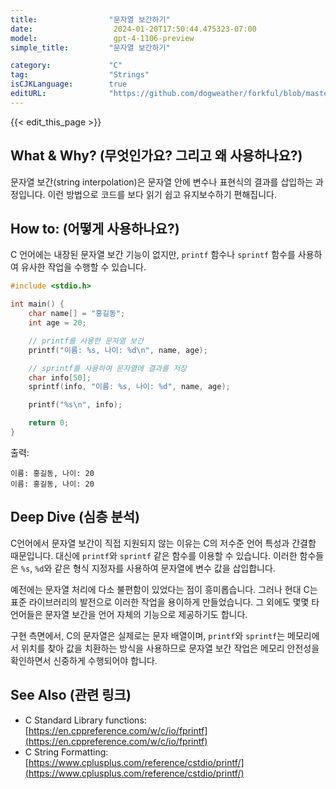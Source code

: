 ```yaml
---
title:                "문자열 보간하기"
date:                  2024-01-20T17:50:44.475323-07:00
model:                 gpt-4-1106-preview
simple_title:         "문자열 보간하기"

category:             "C"
tag:                  "Strings"
isCJKLanguage:        true
editURL:              "https://github.com/dogweather/forkful/blob/master/content/ko/c/interpolating-a-string.md"
---
```


{{< edit_this_page >}}

## What & Why? (무엇인가요? 그리고 왜 사용하나요?)
문자열 보간(string interpolation)은 문자열 안에 변수나 표현식의 결과를 삽입하는 과정입니다. 이런 방법으로 코드를 보다 읽기 쉽고 유지보수하기 편해집니다.

## How to: (어떻게 사용하나요?)
C 언어에는 내장된 문자열 보간 기능이 없지만, `printf` 함수나 `sprintf` 함수를 사용하여 유사한 작업을 수행할 수 있습니다.

```C
#include <stdio.h>

int main() {
    char name[] = "홍길동";
    int age = 20;

    // printf를 사용한 문자열 보간
    printf("이름: %s, 나이: %d\n", name, age);

    // sprintf를 사용하여 문자열에 결과를 저장
    char info[50];
    sprintf(info, "이름: %s, 나이: %d", name, age);

    printf("%s\n", info);

    return 0;
}
```

출력:
```
이름: 홍길동, 나이: 20
이름: 홍길동, 나이: 20
```

## Deep Dive (심층 분석)
C언어에서 문자열 보간이 직접 지원되지 않는 이유는 C의 저수준 언어 특성과 간결함 때문입니다. 대신에 `printf`와 `sprintf` 같은 함수를 이용할 수 있습니다. 이러한 함수들은 `%s`, `%d`와 같은 형식 지정자를 사용하여 문자열에 변수 값을 삽입합니다.

예전에는 문자열 처리에 다소 불편함이 있었다는 점이 흥미롭습니다. 그러나 현대 C는 표준 라이브러리의 발전으로 이러한 작업을 용이하게 만들었습니다. 그 외에도 몇몇 타 언어들은 문자열 보간을 언어 자체의 기능으로 제공하기도 합니다.

구현 측면에서, C의 문자열은 실제로는 문자 배열이며, `printf`와 `sprintf`는 메모리에서 위치를 찾아 값을 치환하는 방식을 사용하므로 문자열 보간 작업은 메모리 안전성을 확인하면서 신중하게 수행되어야 합니다.

## See Also (관련 링크)
- C Standard Library functions: [https://en.cppreference.com/w/c/io/fprintf](https://en.cppreference.com/w/c/io/fprintf)
- C String Formatting: [https://www.cplusplus.com/reference/cstdio/printf/](https://www.cplusplus.com/reference/cstdio/printf/)
